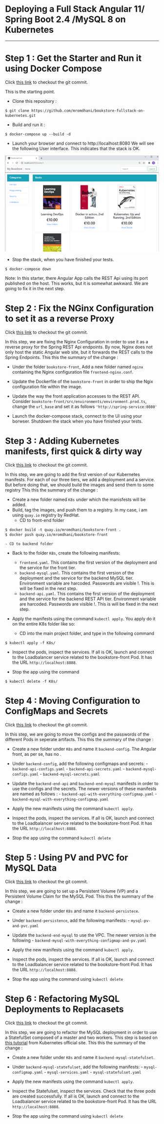 # Deploying a Full Stack Angular 11/ Spring Boot 2.4 /MySQL 8 on Kubernetes
---
# Step 1 : Get the Starter and Run it using Docker Compose 
Click [this link](https://github.com/mromdhani/bookstore-fullstack-on-kubernetes/tree/b61d7b6dee4a9bcb1e11a89aba6367972d7be7ef) to checkout the git commit.

This is the starting point.

- Clone this repository :
```shell
$ git clone https://github.com/mromdhani/bookstore-fullstack-on-kubernetes.git
```
- Build and run it :
```shell
$ docker-compose up --build -d   
```
- Launch your browser and connect to http://localhost:8080
We will see the following User interface. This indicates that the stack is OK.

![ui_bookstore](images/ui_bookstore.png)
- Stop the stack, when you have finished your tests.
```shell
$ docker-compose down    
```
Note: In this starter, there Angular App calls the REST Api using its port published on the host. This works, but it is somewhat awkward. We are going to fix it in the next step. 
# Step 2 : Fix the NGinx Configuration to set it as a reverse Proxy 
Click [this link](https://github.com/mromdhani/bookstore-fullstack-on-kubernetes/tree/c0e19e414803716f59b0a741cec2ef42df0b3bac) to checkout the git commit.

In this step, we are fixing the Nginx Configuration in order to use it as a reverse proxy for the Spring REST Api endpoints. By now, Nginx does not only host the static Angular web site, but it forwards the REST calls to the Spring Endpoints.
This this the summary of the change :
- Under the folder `bookstore-front`,  Add a new folder named  `nginx` containing the Nginx configuration file `frontend-nginx.conf`. 
- Update the Dockerfile of the  `bookstore-front` in order to ship the Ngix configuration file within the image.
- Update the way the front application accesses to the REST API.  Consider `bookstore-front/src/environments/environment.prod.ts`, change the `url_base` and set it as follows `'http://spring-service:8080'`

- Launch the docker-compose stack, connect to the UI using your borwser. Shutdown the stack when you have finished your tests.

# Step 3 : Adding Kubernetes manifests, first quick & dirty way 
Click [this link](https://github.com/mromdhani/bookstore-fullstack-on-kubernetes/tree/c5283ecd4423553aea62448de94bbfb4b61f82be) to checkout the git commit.

In this step, we are going to add the first version of our Kubernetes manifests. For each of our three tiers, we add a deployment and a service. But before doing that, we should build the images and send them to some registry
This this the summary of the change :
- Create a new folder named `K8s` under which the manisfests will be added. 
- Build, tag the images, and push them to a registry. In my case, i am using `quay.io` registry by RedHat.
   - CD to front-end folder
 
```shell
$ docker build -t quay.io/mromdhani/bookstore-front .
$ docker push quay.io/mromdhani/bookstore-front
```
    - CD to backend folder

- Back to the folder `K8s`, create the following manifests:
    - `frontend.yaml`. This contains the first version of the deployment and the service for the front tier.
    - `backend-mysql.yaml`. This contains the first version of the deployment and the service for the backend MySQL tier. Environment variable are harcoded. Passwords are visible !. This is will be fixed in the next step.
    -  `backend-api.yaml`. This contains the first version of the deployment and the service for the backend REST API tier. Environment variable are harcoded. Passwords are visible !. This is will be fixed in the next step.

- Apply the manifests using the command `kubectl apply`. You apply do it on the entire K8s folder like so:
   - CD into the main project folder, and type in the following command
```shell
$ kubectl apply -f K8s/
```
- Inspect the pods, inspect the services. If all is OK, launch and connect to the Loadbalancer service related to the bookstore-front Pod. It has the URL `http://localhost:8888`.  
  
- Stop the app using the command 
```shell
$ kubectl delete -f K8s/
```

# Step 4 : Moving Configuration to ConfigMaps and Secrets
Click [this link](https://github.com/mromdhani/bookstore-fullstack-on-kubernetes/tree/3266430310651ae220254ab7839fc0e279045b75) to checkout the git commit.

In this step, we are going to move the configs and the passwords of the different Pods in seperate artifacts.
This this the summary of the change :
- Create a new folder under `K8s` and name it `backend-config`. The Angular front, as per se, has no .
- Under `backend-config`, add the following configmaps and secrets:
      - `backend-api-configs.yaml`
      - `backend-api-secrets.yaml`
      - `backend-mysql-configs.yaml`
      - `backend-mysql-secrets.yaml`

- Update the `backend-end-api` and `backend-end-mysql` manifests in order to use the configs and the secrets. The newer versions of these manifests are named as follows :
      - `backend-api-with-everything-configmap.yaml`
      - `backend-mysql-with-everything-configmap.yaml`
- Apply the new manifests using the command `kubectl apply`. 
- Inspect the pods, inspect the services. If all is OK, launch and connect to the Loadbalancer service related to the bookstore-front Pod. It has the URL `http://localhost:8888`.  
  
- Stop the app using the command `kubectl delete` 


# Step 5 : Using PV and PVC for MySQL Data
Click [this link](https://github.com/mromdhani/bookstore-fullstack-on-kubernetes/tree/1542178b003296f7602b4dd2b58542c9f912b871) to checkout the git commit.

In this step, we are going to set up a Persistent Volume (VP) and a Persistent Volume Claim for the MySQL Pod.
This this the summary of the change :
- Create a new folder under `K8s` and name it `backend-persistece`. 
- Under `backend-persistence`, add the following manifests:
      - `mysql-pv-and-pvc.yaml`
- Update the `backend-end-mysql` to use the VPC. The newer version is the following
      - `backend-mysql-with-everything-configmap-and-pv.yaml`
    
- Apply the new manifests using the command `kubectl apply`. 
- Inspect the pods, inspect the services. If all is OK, launch and connect to the Loadbalancer service related to the bookstore-front Pod. It has the URL `http://localhost:8888`.  
  
- Stop the app using the command using  `kubectl delete`

# Step 6 : Refactoring MySQL Deployments to Replacasets
Click [this link](https://github.com/mromdhani/bookstore-fullstack-on-kubernetes/tree/1472a5b84b60eef5fa96ce23d3474daeb7da0a9e) to checkout the git commit.

In this step, we are going to refactor the MySQL deployment in order to use a StatefulSet composed of a master and two workers. This step is based on [this tutorial](https://kubernetes.io/docs/tasks/run-application/run-replicated-stateful-application/) from Kubernetes official site.
This this the summary of the change :
- Create a new folder under `K8s` and name it `backend-mysql-statefulset`. 
- Under `backend-mysql-statefulset`, add the following manifests:
      - `mysql-configmap.yaml`
      -  `mysql-services.yaml`
      -  `mysql-statefulset.yaml`

- Apply the new manifests using the command `kubectl apply`. 
- Inspect the Statefulset, inspect the services. Check that the three pods are created successfully. If all is OK, launch and connect to the Loadbalancer service related to the bookstore-front Pod. It has the URL `http://localhost:8888`.  
  
- Stop the app using the command using  `kubectl delete`
